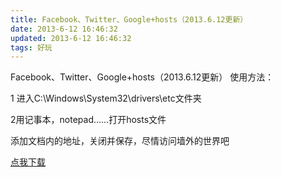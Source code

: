 ```yaml
---
title: Facebook、Twitter、Google+hosts（2013.6.12更新）
date: 2013-6-12 16:46:32
updated: 2013-6-12 16:46:32
tags: 好玩
---
```

Facebook、Twitter、Google+hosts（2013.6.12更新）
使用方法：

1 进入C:\Windows\System32\drivers\etc文件夹

2用记事本，notepad......打开hosts文件

添加文档内的地址，关闭并保存，尽情访问墙外的世界吧

[点我下载](http://pan.baidu.com/share/link?shareid=3025165130&amp;uk=1849011432)